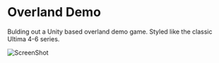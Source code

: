 # Overland Demo

Bulding out a Unity based overland demo game. Styled like the classic Ultima 4-6 series.

![ScreenShot](https://github.com/russelldodds/OverlandDemo/blob/master/screenshot1.png)
